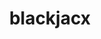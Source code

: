 ---
title: blackjacx
github: https://github.com/blackjacx
mode: light
transition: 3s
archetype:
  - Little Bit of Everything
---